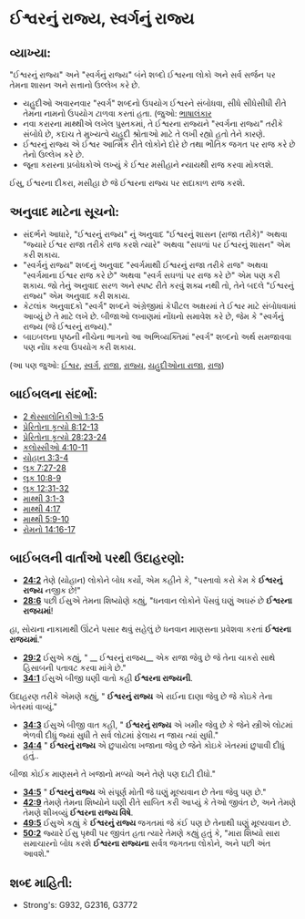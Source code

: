 # ઈશ્વરનું રાજ્ય, સ્વર્ગનું રાજ્ય 

## વ્યાખ્યા: 

"ઈશ્વરનું રાજ્ય" અને "સ્વર્ગનું રાજ્ય" બંને શબ્દો ઈશ્વરના લોકો અને સર્વ સર્જન પર તેમના શાસન અને સત્તાનો ઉલ્લેખ કરે છે.

* યહુદીઓ અવારનવાર "સ્વર્ગ" શબ્દનો ઉપયોગ ઈશ્વરને સંબોધવા, સીધે સીધેસીધી રીતે તેમના નામનો ઉપયોગ ટાળવા કરતાં હતા. (જુઓ: [ભાષાલંકાર](rc://gu/ta/man/translate/figs-metonymy)
* નવા કરારના માથ્થીએ લખેલ પુસ્તકમાં, તે ઈશ્વરના રાજ્યને "સ્વર્ગના રાજ્ય" તરીકે સંબોધે છે, કદાચ તે મુખ્યત્વે યહૂદી શ્રોતાઓ માટે તે લખી રહ્યો હતો તેને કારણે.
* ઈશ્વરનું રાજ્ય એ ઈશ્વર આત્મિક રીતે લોકોને દોરે છે તથા ભૌતિક જગત પર રાજ કરે છે તેનો ઉલ્લેખ કરે છે.
* જૂના કરારના પ્રબોધકોએ લખ્યું કે ઈશ્વર મસીહાને ન્યાયથી રાજ કરવા મોકલશે.

ઈસુ, ઈશ્વરના દીકરા, મસીહા છે જે ઈશ્વરના રાજ્ય પર સદાકાળ રાજ કરશે.

## અનુવાદ માટેના સૂચનો: 

* સંદર્ભને આધારે, "ઈશ્વરનું રાજ્ય" નું અનુવાદ "ઈશ્વરનું શાસન (રાજા તરીકે)" અથવા "જ્યારે ઈશ્વર રાજા તરીકે રાજ કરશે ત્યારે" અથવા "સઘળાં પર ઈશ્વરનું શાસન" એમ કરી શકાય.
* "સ્વર્ગનું રાજ્ય" શબ્દનું અનુવાદ "સ્વર્ગમાથી ઈશ્વરનું રાજા તરીકે રાજ" અથવા "સ્વર્ગમાના ઈશ્વર રાજ કરે છે" અથવા "સ્વર્ગ સઘળાં પર રાજ કરે છે" એમ પણ કરી શકાય. જો તેનું અનુવાદ સરળ અને સ્પષ્ટ રીતે કરવું શક્ય નથી તો, તેને બદલે "ઈશ્વરનું રાજ્ય" એમ અનુવાદ કરી શકાય.
* કેટલાંક અનુવાદકો "સ્વર્ગ" શબ્દને અંગ્રેજીમાં કેપીટલ અક્ષરમાં તે ઈશ્વર માટે સંબોધવામાં આવ્યું છે તે માટે લખે છે. બીજાઓ લખાણમાં નોંધનો સમાવેશ કરે છે, જેમ કે "સ્વર્ગનું રાજ્ય (જે ઈશ્વરનું રાજ્ય)."
* બાઇબલના પૃષ્ઠની નીચેના ભાગનો આ અભિવ્યક્તિમાં "સ્વર્ગ" શબ્દનો અર્થ સમજાવવા પણ નોંધ કરવા ઉપયોગ કરી શકાય.

(આ પણ જુઓ: [ઈશ્વર](../kt/god.md), [સ્વર્ગ](../kt/heaven.md), [રાજા](../other/king.md), [રાજ્ય](../other/kingdom.md), [યહુદીઓના રાજા](../kt/kingofthejews.md), [રાજ](../other/reign.md))

## બાઈબલના સંદર્ભો: 

* [2 થેસ્સાલોનિકીઓ 1:3-5](rc://gu/tn/help/2th/01/03)
* [પ્રેરિતોના કૃત્યો 8:12-13](rc://gu/tn/help/act/08/12)
* [પ્રેરિતોના કૃત્યો 28:23-24](rc://gu/tn/help/act/28/23)
* [કલોસ્સીઓ 4:10-11](rc://gu/tn/help/col/04/10)
* [યોહાન 3:3-4](rc://gu/tn/help/jhn/03/03)
* [લૂક 7:27-28](rc://gu/tn/help/luk/07/27)
* [લૂક 10:8-9](rc://gu/tn/help/luk/10/08)
* [લૂક 12:31-32](rc://gu/tn/help/luk/12/31)
* [માથ્થી 3:1-3](rc://gu/tn/help/mat/03/01)
* [માથ્થી 4:17](rc://gu/tn/help/mat/04/17)
* [માથ્થી 5:9-10](rc://gu/tn/help/mat/05/09)
* [રોમનો 14:16-17](rc://gu/tn/help/rom/14/16)

## બાઈબલની વાર્તાઓ પરથી ઉદાહરણો: 

* __[24:2](rc://gu/tn/help/obs/24/02)__ તેણે (યોહાન) લોકોને બોધ કર્યો, એમ કહીને કે, "પસ્તાવો કરો કેમ કે __ઈશ્વરનું રાજ્ય__  નજીક છે!"
* __[28:6](rc://gu/tn/help/obs/28/06)__ પછી ઈસુએ તેમના શિષ્યોણે કહ્યું, "ધનવાન લોકોને પેંસવું ઘણું અઘરું છે __ઈશ્વરના રાજયમાં__!

હા, સોયના નાકામાથી ઊંટને પસાર થવું સહેલું છે ધનવાન માણસના પ્રવેશવા કરતાં __ઈશ્વરના રાજયમાં__."

* __[29:2](rc://gu/tn/help/obs/29/02)__ ઈસુએ કહ્યું, " __ ઈશ્વરનું રાજય__  એક રાજા જેવુ છે જે તેના ચાકરો સાથે હિસાબની પતાવટ કરવા માંગે છે."
* __[34:1](rc://gu/tn/help/obs/34/01)__ ઈસુએ બીજી ઘણી વાતો કહી __ઈશ્વરના રાજ્યની__.

ઉદાહરણ તરીકે એમણે કહ્યું, " __ઈશ્વરનું રાજ્ય__  એ રાઈના દાણા જેવુ છે જે કોઇકે તેના ખેતરમાં વાવ્યું."

* __[34:3](rc://gu/tn/help/obs/34/03)__ ઈસુએ બીજી વાત કહી, " __ઈશ્વરનું રાજ્ય__  એ ખમીર જેવુ છે કે જેને સ્ત્રીએ લોટમાં ભેળવી દીધું જ્યાં સુધી તે સર્વ લોટમાં ફેલાય ન જાય ત્યાં સુધી."
* __[34:4](rc://gu/tn/help/obs/34/04)__ " __ઈશ્વરનું રાજ્ય__  એ છુપાયેલા ખજાના જેવુ છે જેને કોઇકે ખેતરમાં છુપાવી દીધું હતું..

બીજા કોઈક માણસને તે ખજાનો મળ્યો અને તેણે પણ દાટી દીધો."

* __[34:5](rc://gu/tn/help/obs/34/05)__ " __ઈશ્વરનું રાજ્ય__  એ સંપૂર્ણ મોતી જે ઘણું મૂલ્યવાન છે તેના જેવુ પણ છે."
* __[42:9](rc://gu/tn/help/obs/42/09)__ તેમણે તેમના શિષ્યોને ઘણી રીતે સાબિત કરી આપ્યું કે તેઓ જીવંત છે, અને તેમણે તેમણે શીખવ્યું  __ઈશ્વરના રાજ્ય વિષે__.
* __[49:5](rc://gu/tn/help/obs/49/05)__ ઈસુએ કહ્યું કે __ઈશ્વરનું રાજ્ય__  જગતમાં જે કંઈ પણ છે તેનાથી ઘણું મૂલ્યવાન છે.
* __[50:2](rc://gu/tn/help/obs/50/02)__ જ્યારે ઈસુ પૃથ્વી પર જીવંત હતા ત્યારે તેમણે કહ્યું હતું કે, "મારા શિષ્યો સારા સમાચારનો બોધ કરશે __ઈશ્વરના રાજ્યના__  સર્વત્ર જગતના લોકોને, અને પછી અંત આવશે."

## શબ્દ માહિતી: 

* Strong's: G932, G2316, G3772

